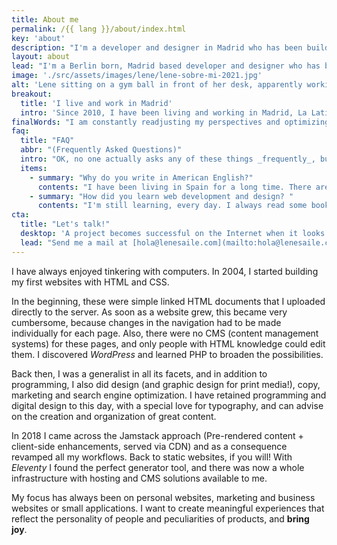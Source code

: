 ```yaml
---
title: About me
permalink: /{{ lang }}/about/index.html
key: 'about'
description: "I'm a developer and designer in Madrid who has been building for the web professionally since 2008."
layout: about
lead: "I'm a Berlin born, Madrid based developer and designer who has been building for the web professionally since 2008. I specialize in custom creative websites."
image: './src/assets/images/lene/lene-sobre-mi-2021.jpg'
alt: 'Lene sitting on a gym ball in front of her desk, apparently working'
breakout:
  title: 'I live and work in Madrid'
  intro: 'Since 2010, I have been living and working in Madrid, La Latina. I work with people all over the world.'
finalWords: "I am constantly readjusting my perspectives and optimizing the way I work. With every new project I learn something new, and every new website becomes the best I have ever made. My projects strive to make the web (the world?) a bit better, for the people, and for the planet."
faq:
  title: "FAQ"
  abbr: "(Frequently Asked Questions)"
  intro: "OK, no one actually asks any of these things _frequently_, but I figured I'll answer them anyway."
  items:
    - summary: "Why do you write in American English?"
      contents: "I have been living in Spain for a long time. There are many words in Spanish that are spelled similarly to American English: ‘color’ / ‘color’ or ‘organize’ / ‘organizar’, for example. Spanish has become like a native language for me, and the American spelling just feels more natural. That said, I'm certainly not consistent with it, and British spelling very likely appears somewhere."
    - summary: "How did you learn web development and design? "
      contents: "I'm still learning, every day. I always read some book about bash scripts, typography, grid layouts, JavaScript, web components; or articles that people from the community so lovingly provide. When I build a new project, I always try to learn something new in the process. Just like that, everything becomes more and more natural, logical, easy, and better, over time."
cta:
  title: "Let's talk!"
  desktop: 'A project becomes successful on the Internet when it looks good, feels good and works with clean, secure technology. Since 2008 I create compelling web experiences with attention to detail.'
  lead: "Send me a mail at [hola@lenesaile.com](mailto:hola@lenesaile.com) and tell me about your project, opportunities or whatever you have in mind! I'm always up for a chat."
---
```


I have always enjoyed tinkering with computers. In 2004, I started building my first websites with HTML and CSS.

In the beginning, these were simple linked HTML documents that I uploaded directly to the server. As soon as a website grew, this became very cumbersome, because changes in the navigation had to be made individually for each page. Also, there were no CMS (content management systems) for these pages, and only people with HTML knowledge could edit them. I discovered _WordPress_ and learned PHP to broaden the possibilities.

Back then, I was a generalist in all its facets, and in addition to programming, I also did design (and graphic design for print media!), copy, marketing and search engine optimization. I have retained programming and digital design to this day, with a special love for typography, and can advise on the creation and organization of great content.

In 2018 I came across the Jamstack approach (Pre-rendered content + client-side enhancements, served via CDN) and as a consequence revamped all my workflows. Back to static websites, if you will! With _Eleventy_ I found the perfect generator tool, and there was now a whole infrastructure with hosting and CMS solutions available to me.

My focus has always been on personal websites, marketing and business websites or small applications. I want to create meaningful experiences that reflect the personality of people and peculiarities of products, and <sparkly-text class="pl-2xs" number-of-sparkles="5" style="--sparkly-text-color: var(--color-accent)">**bring joy**.</sparkly-text>